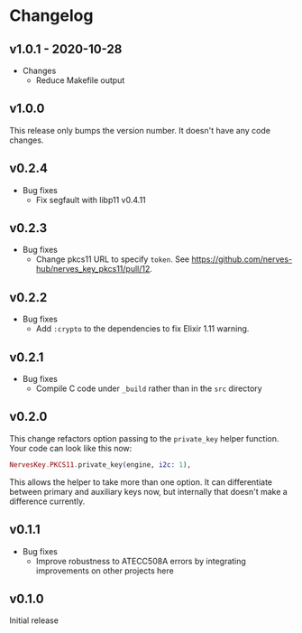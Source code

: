 # Changelog

## v1.0.1 - 2020-10-28

* Changes
  * Reduce Makefile output

## v1.0.0

This release only bumps the version number. It doesn't have any code changes.

## v0.2.4

* Bug fixes
  * Fix segfault with libp11 v0.4.11

## v0.2.3

* Bug fixes
  * Change pkcs11 URL to specify `token`. See
    https://github.com/nerves-hub/nerves_key_pkcs11/pull/12.

## v0.2.2

* Bug fixes
  * Add `:crypto` to the dependencies to fix Elixir 1.11 warning.

## v0.2.1

* Bug fixes
  * Compile C code under `_build` rather than in the `src` directory

## v0.2.0

This change refactors option passing to the `private_key` helper function. Your
code can look like this now:

```elixir
NervesKey.PKCS11.private_key(engine, i2c: 1),
```

This allows the helper to take more than one option. It can differentiate
between primary and auxiliary keys now, but internally that doesn't make a
difference currently.

## v0.1.1

* Bug fixes
  * Improve robustness to ATECC508A errors by integrating improvements on other
    projects here

## v0.1.0

Initial release
